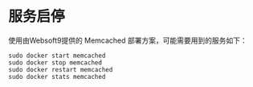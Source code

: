 # 服务启停

使用由Websoft9提供的 Memcached 部署方案，可能需要用到的服务如下：

```shell
sudo docker start memcached
sudo docker stop memcached
sudo docker restart memcached
sudo docker stats memcached
```
